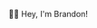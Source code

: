  👋🏻 Hey, I'm Brandon! 
<!--
**Brando129/Brando129** is a ✨ _special_ ✨ repository because its `README.md` (this file) appears on your GitHub profile.

Here are some ideas to get you started:

- 🔭 I’m currently working on ...
- 🌱 I’m currently learning ...
- 👯 I’m looking to collaborate on ...
- 🤔 I’m looking for help with ...
- 💬 Ask me about ...
- 📫 brandoncancode@gmail.com
- 😄 Pronouns: ...
- ⚡ Fun fact: ...
-->
